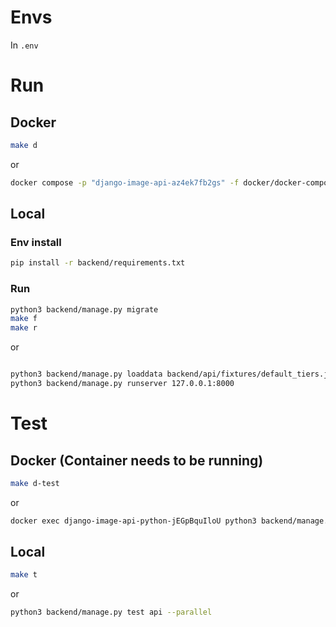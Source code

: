 # Envs

In `.env`

# Run

## Docker

```bash
make d
```

or

```bash
docker compose -p "django-image-api-az4ek7fb2gs" -f docker/docker-compose.dev.yml --env-file .env up --build
```

## Local

### Env install

```bash
pip install -r backend/requirements.txt
```

### Run

```bash
python3 backend/manage.py migrate
make f
make r
```

or

```bash

python3 backend/manage.py loaddata backend/api/fixtures/default_tiers.json backend/api/fixtures/default_users.json backend/api/fixtures/admin.json
python3 backend/manage.py runserver 127.0.0.1:8000
```

# Test

## Docker (Container needs to be running)

```bash
make d-test
```

or

```bash
docker exec django-image-api-python-jEGpBquIloU python3 backend/manage.py test api --parallel
```

## Local

```bash
make t
```

or

```bash
python3 backend/manage.py test api --parallel
```
